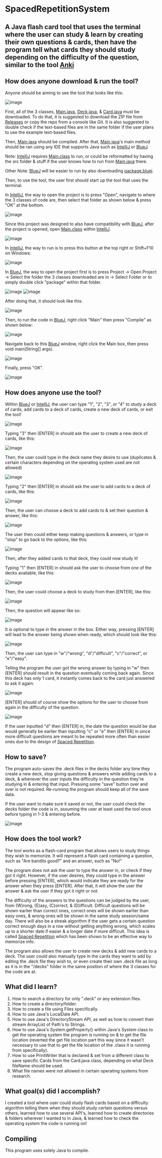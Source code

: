 # SpacedRepetitionSystem

## A Java flash card tool that uses the terminal where the user can study & learn by creating their own questions & cards, then have the program tell what cards they should study depending on the difficulty of the question, similar to the tool [Anki](https://apps.ankiweb.net/)

## How does anyone download & run the tool?

Anyone should be aiming to see the tool that looks like this:

![image](https://user-images.githubusercontent.com/22280271/227016551-19419d57-7ea2-4df9-a876-34d52ac46115.png)

First, all of the 3 classes, [Main.java](https://github.com/bluelightspirit/SpacedRepetitionSystem/blob/main/Main.java), [Deck.java](https://github.com/bluelightspirit/SpacedRepetitionSystem/blob/main/Deck.java), & [Card.java](https://github.com/bluelightspirit/SpacedRepetitionSystem/blob/main/Card.java) must be downloaded. To do that, it is suggested to download the ZIP file from [Releases](https://github.com/bluelightspirit/SpacedRepetitionSystem/releases) or copy the repo from a console like Git. It is also suggested to double check if the text-based files are in the same folder if the user plans to use the example text-based files. 

Then, [Main.java](https://github.com/bluelightspirit/SpacedRepetitionSystem/blob/main/Main.java) should be compiled. After that, [Main.java](https://github.com/bluelightspirit/SpacedRepetitionSystem/blob/main/Main.java)'s main method should be ran using any IDE that supports Java such as [IntelliJ](https://www.jetbrains.com/idea/download/) or [BlueJ](https://www.bluej.org/). 

Note: [IntelliJ](https://www.jetbrains.com/idea/download/) requires [Main.class](https://github.com/bluelightspirit/SpacedRepetitionSystem/blob/main/Main.class) to run, or could be reformatted by having the src folder & stuff if the user knows how to run from [Main.java](https://github.com/bluelightspirit/SpacedRepetitionSystem/blob/main/Main.java) there.

Other Note: [BlueJ](https://www.bluej.org/) will be easier to run by also downloading [package.bluej](https://github.com/bluelightspirit/SpacedRepetitionSystem/blob/main/package.bluej).

Then, to use the tool, the user first should start up the tool that uses the terminal.

In [IntelliJ](https://www.jetbrains.com/idea/download/), the way to open the project is to press "Open", navigate to where the 3 classes of code are, then select that folder as shown below & press "OK" at the bottom.

![image](https://user-images.githubusercontent.com/22280271/227029080-b385c84f-2943-41b9-ad91-b03c60c5c8cb.png)

Since this project was designed to also have compatibility with [BlueJ](https://www.bluej.org/), after the project is opened, open [Main.class](https://github.com/bluelightspirit/SpacedRepetitionSystem/blob/main/Main.class) within [IntelliJ](https://www.jetbrains.com/idea/download/).

![image](https://user-images.githubusercontent.com/22280271/227033853-949c1972-09e7-4317-8815-c596f48b60c9.png)

In [IntelliJ](https://www.jetbrains.com/idea/download/), the way to run is to press this button at the top right or Shift+F10 on Windows:

![image](https://user-images.githubusercontent.com/22280271/227017226-8b51f1bc-0123-493f-a1c0-1cb9baf73212.png)

In [BlueJ](https://www.bluej.org/), the way to open the project first is to press Project -> Open Project -> Select the folder the 3 classes downloaded are in -> Select Folder or to simply double click "package" within that folder.

![image](https://user-images.githubusercontent.com/22280271/227033248-154d3a13-cfba-4d81-900b-a110a50dca82.png) 
![image](https://user-images.githubusercontent.com/22280271/227032260-e11af9b5-0851-4276-ab5c-67d10680a677.png)

After doing that, it should look like this:

![image](https://user-images.githubusercontent.com/22280271/227017982-ee58d3d9-60d6-4665-ba6d-073c4db655d4.png)

Then, to run the code in [BlueJ](https://www.bluej.org/), right click "Main" then press "Compile" as shown below:

![image](https://user-images.githubusercontent.com/22280271/227018122-a3e15870-af89-46f0-a3a4-b674e1a7337c.png)

Navigate back to this [BlueJ](https://www.bluej.org/) window, right click the Main box, then press void main(String[] args).

![image](https://user-images.githubusercontent.com/22280271/227019186-ab9a6643-9816-48d2-979e-2aa9db26b26c.png)

Finally, press "OK".

![image](https://user-images.githubusercontent.com/22280271/227027840-2c48b2b6-a3c1-4d3d-8645-d002bb428483.png)

## How does anyone use the tool?

Within [BlueJ](https://www.bluej.org/) or [IntelliJ](https://www.jetbrains.com/idea/download/), the user can type "1", "2", "3", or "4" to study a deck of cards, add cards to a deck of cards, create a new deck of cards, or exit the tool!

![image](https://user-images.githubusercontent.com/22280271/227028115-b3dc8f4d-fd65-4eec-9b25-d2adf4692f71.png)

Typing "3" then [ENTER] in should ask the user to create a new deck of cards, like this:

![image](https://user-images.githubusercontent.com/22280271/227036298-969c6a5f-7cde-418b-98e4-12a0f50f4b5f.png)

Then, the user could type in the deck name they desire to use (duplicates & certain characters depending on the operating system used are not allowed)

![image](https://user-images.githubusercontent.com/22280271/227036394-4139961d-b480-4012-9a9c-bc55a4c30ca4.png)

Typing "2" then [ENTER] in should ask the user to add cards to a deck of cards, like this:

![image](https://user-images.githubusercontent.com/22280271/227036560-8dc02e20-c735-4207-a9b3-7fad3d391f5a.png)

Then, the user can choose a deck to add cards to & set their question & answer, like this:

![image](https://user-images.githubusercontent.com/22280271/227036706-2c8e4909-4e56-4bf5-9d02-b5e74978bbdb.png)

The user then could either keep making questions & answers, or type in "stop" to go back to the options, like this:

![image](https://user-images.githubusercontent.com/22280271/227036940-b58856d2-9292-4816-ba67-2a50dac33c45.png)

Then, after they added cards to that deck, they could now study it!

Typing "1" then [ENTER] in should ask the user to choose from one of the decks available, like this:

![image](https://user-images.githubusercontent.com/22280271/227037179-9f40d4e5-bd65-4358-92ff-c3c5f7820a1f.png)

Then, the user could choose a deck to study from then [ENTER], like this:

![image](https://user-images.githubusercontent.com/22280271/227037295-63034cdf-098d-4ac3-897c-229d29b5143a.png)

Then, the question will appear like so:

![image](https://user-images.githubusercontent.com/22280271/227037348-28ceaa41-84d9-45b5-b628-d9f938e0a22b.png)

It is optional to type in the answer in the box. Either way, pressing [ENTER] will lead to the answer being shown when ready, which should look like this:

![image](https://user-images.githubusercontent.com/22280271/227037599-ce1d5c19-6764-45e3-81c3-00335d46da22.png)

Then, the user can type in "w"/"wrong", "d"/"difficult", "c"/"correct", or "e"/"easy".

Telling the program the user got the wrong answer by typing in "w" then [ENTER] should result in the question eventually coming back again. Since this deck has only 1 card, it instantly comes back to the card just answered to ask it again:

![image](https://user-images.githubusercontent.com/22280271/227038153-71d1fb95-c6dc-4a1e-9e41-cac89acb5d95.png)

[ENTER] should of course show the options for the user to choose from again in the difficulty of the question.

![image](https://user-images.githubusercontent.com/22280271/227038500-c452f22e-7130-43e2-b93e-997a97034cc8.png)

If the user inputted "d" then [ENTER] in, the date the question would be due would generally be earlier than inputting "c" or "e" then [ENTER] in since more difficult questions are meant to be repeated more often than easier ones due to the design of [Spaced Repetition](https://en.wikipedia.org/wiki/Spaced_repetition).

## How to save?

The program auto-saves the .deck files in the decks folder any time they create a new deck, stop giving questions & answers while adding cards to a deck, & whenever the user inputs the difficulty in the question they're studying in & entering that input. Pressing some "save" button over and over is not required. Re-running the program should keep all of the save data. 

If the user want to make sure it saved or not, the user could check the decks folder the code is in, assuming the user at least used the tool once before typing in 1-3 & entering before.

![image](https://user-images.githubusercontent.com/22280271/227039775-8cf4396c-a34c-43eb-b682-a728c955832b.png)

## How does the tool work?

The tool works as a flash-card program that allows users to study things they wish to memorize. It will represent a flash card containing a question, such as "Are bandits good?" and an answer, such as "No!"

The program does not ask the user to type the answer in, or check if they got it right. However, if the user desires, they could type in the answer before pressing [ENTER], which would indicate they are ready for the answer when they press [ENTER]. After that, it will show the user the answer & ask the user if they got it right or not.

The difficulty of the answers to the questions can be judged by the user, from (W)rong, (E)asy, (C)orrect, & (D)ifficult. Difficult questions will be shown earlier than correct ones, correct ones will be shown earlier than easy ones, & wrong ones will be shown in the same study session/same day. There will also be a streak algorithm if the user gets a certain question correct enough days in a row without getting anything wrong, which scales up to a shorter date if easier & a longer date if more difficult. This idea is called [Spaced Repetition](https://en.wikipedia.org/wiki/Spaced_repetition) which has been shown to be an effective way to memorize info.

The program also allows the user to create new decks & add new cards to a deck. The user could also manually type in the cards they want to add by editing the .deck file they wish to, or even create their own .deck file as long as it is in the "/decks" folder in the same position of where the 3 classes for the code are at.

## What did I learn?

1. How to search a directory for only ".deck" or any extension files.
2. How to create a directory/folder.
3. How to create a file using Files specifically.
4. How to use Java's LocalDate API.
5. How to use Java's DirectoryStream API, as well as how to convert their stream ArrayList of Path's to Strings.
6. How to use Java's System.getProperty() within Java's System class to get the operating system the program is running on & to get the file location (reverted the get file location part this way since it wasn't necessary to use that to get the file location of the .class it is running from specifically).
7. How to use PrintWriter that is declared & set from a different class to save specific Cards from the Card.java class, depending on what Deck fileName should be used.
8. What file names were not allowed in certain operating systems from research.

## What goal(s) did I accomplish?

I created a tool where user could study flash cards based on a difficulty algorithm telling them when they should study certain questions versus others, learned how to use several API's, learned how to create directories & folders wherever I wanted to in Java, & learned how to check the operating system the code is running on!

## Compiling

This program uses solely Java to compile.
